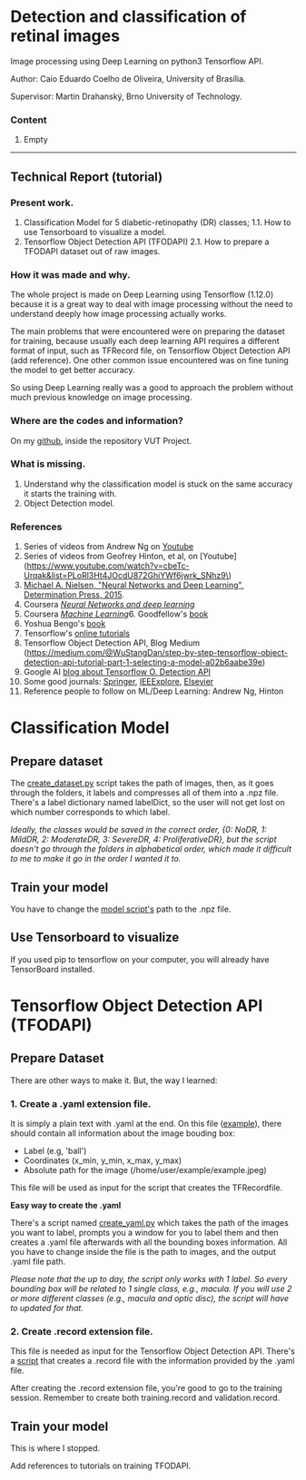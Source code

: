 # Detection and classification of retinal images
Image processing using Deep Learning on python3 Tensorflow API.

Author: Caio Eduardo Coelho de Oliveira, University of Brasília.

Supervisor: Martin Drahanský, Brno University of Technology.

### Content

1. Empty

---
## Technical Report (tutorial)

### Present work.

1. Classification Model for 5 diabetic-retinopathy (DR) classes;
1.1. How to use Tensorboard to visualize a model.
2. Tensorflow Object Detection API (TFODAPI)
2.1. How to prepare a TFODAPI dataset out of raw images.


### How it was made and why.

The whole project is made on Deep Learning using Tensorflow (1.12.0) because it is a great way to deal with image processing without the need to understand deeply how image processing actually works. 

The main problems that were encountered were on preparing the dataset for training, because usually each deep learning API requires a different format of input, such as TFRecord file, on Tensorflow Object Detection API (add reference). One other common issue encountered was on fine tuning the model to get better accuracy.

So using Deep Learning really was a good to approach the problem without much previous knowledge on image processing.

### Where are the codes and information?
On my [github](https://github.com/Caduunb), inside the repository VUT Project.

### What is missing.

1. Understand why the classification model is stuck on the same accuracy it starts the training with.
2. Object Detection model.

### References
1. Series of videos from Andrew Ng on [Youtube](https://www.youtube.com/playlist?list=PLkDaE6sCZn6Ec-XTbcX1uRg2_u4xOEky0)
1. Series of videos from Geofrey Hinton, et al, on [Youtube](https://www.youtube.com/watch?v=cbeTc-Urqak&list=PLoRl3Ht4JOcdU872GhiYWf6jwrk_SNhz9\)
2. [Michael A. Nielsen, "Neural Networks and Deep Learning", Determination Press, 2015](http://neuralnetworksanddeeplearning.com/). 
3. Coursera [*Neural Networks and deep learning*](https://www.coursera.org/learn/neural-networks-deep-learning)
4. Coursera [*Machine Learning*](https://www.coursera.org/learn/machine-learning/home/welcome)6. Goodfellow's [book](http://www.deeplearningbook.org/)
7. Yoshua Bengo's [book](http://www.iro.umontreal.ca/~bengioy/papers/ftml_book.pdf)
8. Tensorflow's [online tutorials](https://www.tensorflow.org/tutorials/)
11. Tensorflow Object Detection API, Blog Medium (https://medium.com/@WuStangDan/step-by-step-tensorflow-object-detection-api-tutorial-part-1-selecting-a-model-a02b6aabe39e)
14. Google AI [blog about Tensorflow O. Detection API](https://ai.googleblog.com/2017/06/supercharge-your-computer-vision-models.html)
9. Some good journals: [Springer](https://link.springer.com/), [IEEExplore](https://ieeexplore.ieee.org/Xplore/home.jsp), [Elsevier](https://www.elsevier.com/)
13. Reference people to follow on ML/Deep Learning: Andrew Ng, Hinton

# Classification Model

## Prepare dataset

The [create_dataset.py](https://github.com/Caduunb/VUT-Project/blob/master/Classification/create_dataset.py) script takes the path of images, then, as it goes through the folders, it labels and compresses all of them into a .npz file. There's a label dictionary named labelDict, so the user will not get lost on which number corresponds to which label.

*Ideally, the classes would be saved in the correct order, {0: NoDR, 1: MildDR, 2: ModerateDR, 3: SevereDR, 4: ProliferativeDR}, but the script doesn't go through the folders in alphabetical order, which made it difficult to me to make it go in the order I wanted it to.*

## Train your model

You have to change the [model script's](https://github.com/Caduunb/VUT-Project/blob/master/Classification/classification_model.py) path to the .npz file.

## Use Tensorboard to visualize 

If you used pip to tensorflow on your computer, you will already have TensorBoard installed.

# Tensorflow Object Detection API (TFODAPI)

## Prepare Dataset

There are other ways to make it. But, the way I learned:

### 1. Create a .yaml extension file. 

It is simply a plain text with .yaml at the end. On this file ([example](https://github.com/Caduunb/VUT-Project/blob/master/TFODAPI/tfodapi_dataset_test.yaml)), there should contain all information about the image bouding box:

* Label (e.g, 'ball')
* Coordinates (x_min, y_min, x_max, y_max)
* Absolute path for the image (/home/user/example/example.jpeg)

This file will be used as input for the script that creates the TFRecordfile.

**Easy way to create the .yaml**

There's a script named [create_yaml.py](https://github.com/Caduunb/VUT-Project/blob/master/TFODAPI/create_yaml.py) which takes the path of the images you want to label, prompts you a window for you to label them and then creates a .yaml file afterwards with all the bounding boxes information. All you have to change inside the file is the path to images, and the output .yaml file path.

*Please note that the up to day, the script only works with 1 label. So every bounding box will be related to 1 single class, e.g., macula. If you will use 2 or more different classes (e.g., macula and optic disc), the script will have to updated for that.*

### 2. Create .record extension file.

This file is needed as input for the Tensorflow Object Detection API. There's a [script](https://github.com/Caduunb/VUT-Project/blob/master/TFODAPI/create_tfRecordFile.py) that creates a .record file with the information provided by the .yaml file.

After creating the .record extension file, you're good to go to the training session. Remember to create both training.record and validation.record.

## Train your model

This is where I stopped. 

Add references to tutorials on training TFODAPI.

